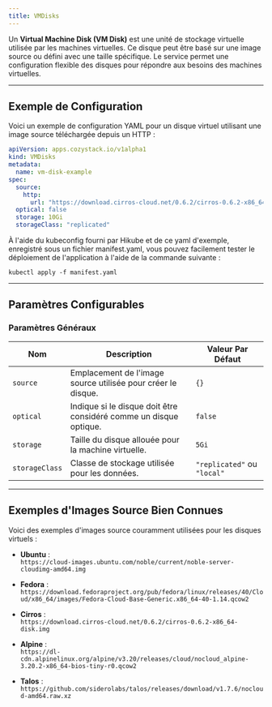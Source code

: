 ```yaml
---
title: VMDisks
---
```


Un **Virtual Machine Disk (VM Disk)** est une unité de stockage virtuelle utilisée par les machines virtuelles. Ce disque peut être basé sur une image source ou défini avec une taille spécifique. Le service permet une configuration flexible des disques pour répondre aux besoins des machines virtuelles.

---

## Exemple de Configuration

Voici un exemple de configuration YAML pour un disque virtuel utilisant une image source téléchargée depuis un HTTP :

```yaml
apiVersion: apps.cozystack.io/v1alpha1
kind: VMDisks
metadata:
  name: vm-disk-example
spec:
  source:
    http:
      url: "https://download.cirros-cloud.net/0.6.2/cirros-0.6.2-x86_64-disk.img"
  optical: false
  storage: 10Gi
  storageClass: "replicated"
```

À l'aide du kubeconfig fourni par Hikube et de ce yaml d'exemple, enregistré sous un fichier manifest.yaml, vous pouvez facilement tester le déploiement de l'application à l'aide de la commande suivante :

`kubectl apply -f manifest.yaml`

---

## Paramètres Configurables

### **Paramètres Généraux**

| **Nom**        | **Description**                                                    | **Valeur Par Défaut** |
|-----------------|--------------------------------------------------------------------|------------------------|
| `source`       | Emplacement de l'image source utilisée pour créer le disque.       | `{}`                  |
| `optical`      | Indique si le disque doit être considéré comme un disque optique.  | `false`               |
| `storage`      | Taille du disque allouée pour la machine virtuelle.                | `5Gi`                 |
| `storageClass` | Classe de stockage utilisée pour les données.                      | `"replicated"` ou `"local"`          |

---

## Exemples d'Images Source Bien Connues

Voici des exemples d'images source couramment utilisées pour les disques virtuels :

- **Ubuntu** :  
  `https://cloud-images.ubuntu.com/noble/current/noble-server-cloudimg-amd64.img`

- **Fedora** :  
  `https://download.fedoraproject.org/pub/fedora/linux/releases/40/Cloud/x86_64/images/Fedora-Cloud-Base-Generic.x86_64-40-1.14.qcow2`

- **Cirros** :  
  `https://download.cirros-cloud.net/0.6.2/cirros-0.6.2-x86_64-disk.img`

- **Alpine** :  
  `https://dl-cdn.alpinelinux.org/alpine/v3.20/releases/cloud/nocloud_alpine-3.20.2-x86_64-bios-tiny-r0.qcow2`

- **Talos** :  
  `https://github.com/siderolabs/talos/releases/download/v1.7.6/nocloud-amd64.raw.xz`
